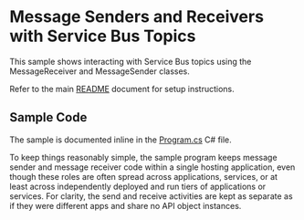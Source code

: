 # Message Senders and Receivers with Service Bus Topics

This sample shows interacting with Service Bus topics using the MessageReceiver
and MessageSender classes.

Refer to the main [README](../README.md) document for setup instructions. 

## Sample Code

The sample is documented inline in the [Program.cs](Program.cs) C# file.

To keep things reasonably simple, the sample program keeps message sender and
message receiver code within a single hosting application, even though these
roles are often spread across applications, services, or at least across
independently deployed and run tiers of applications or services. For clarity,
the send and receive activities are kept as separate as if they were different
apps and share no API object instances.

